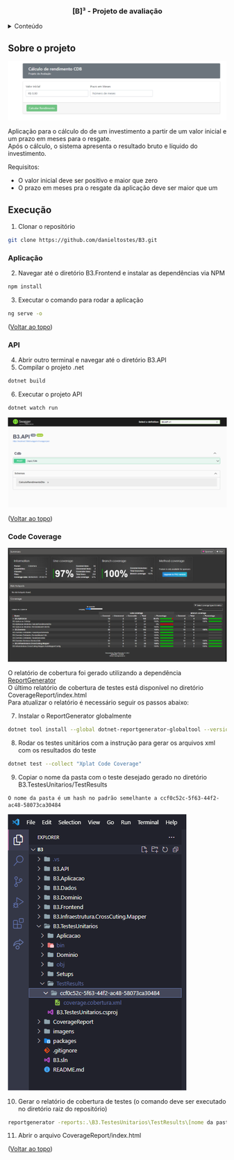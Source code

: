 <a name="readme-top"></a>
<h3 align="center">[B]³ - Projeto de avaliação</h3>

<!-- Tabela de conteúdo -->
<details>
  <summary>Conteúdo</summary>
  <ol>
    <li><a href="#sobre-o-projeto">Sobre o projeto</a></li>
    <li>
      <a href="#execução">Execução</a>
      <ul><li><a href="#aplicação">Aplicação</a></li></ul>
      <ul><li><a href="#api">API</a></li></ul>
    </li>
    <li><a href="#code-coverage">Code Coverage</a></li>
  </ol>
</details>

<!-- Sobre o projeto -->
## Sobre o projeto
![Screenshot da aplicação](imagens/aplicacao.png)

Aplicação para o cálculo do de um investimento a partir de um valor inicial e um prazo em meses para o resgate. <br>
Após o cálculo, o sistema apresenta o resultado bruto e líquido do investimento.

Requisitos:
* O valor inicial deve ser positivo e maior que zero
* O prazo em meses pra o resgate da aplicação deve ser maior que um

<!-- Execução -->
## Execução
1. Clonar o repositório
```sh
git clone https://github.com/danieltostes/B3.git
```

### Aplicação
2. Navegar até o diretório B3.Frontend e instalar as dependências via NPM
```sh
npm install
```

3. Executar o comando para rodar a aplicação
```sh
ng serve -o
```

<p>(<a href="#readme-top">Voltar ao topo</a>)</p>

### API
4. Abrir outro terminal e navegar até o diretório B3.API
5. Compilar o projeto .net
```sh
dotnet build
```

6. Executar o projeto API
```sh
dotnet watch run
```
![Screenshot da api](imagens/api.png)

<p>(<a href="#readme-top">Voltar ao topo</a>)</p>

### Code Coverage
![Screenshot code coverage](imagens/cobertura.png)

O relatório de cobertura foi gerado utilizando a dependência <a href="https://reportgenerator.io/usage">ReportGenerator</a> <br>
O último relatório de cobertura de testes está disponível no diretório CoverageReport/index.html <br>
Para atualizar o relatório é necessário seguir os passos abaixo:

7. Instalar o ReportGenerator globalmente
```sh
dotnet tool install --global dotnet-reportgenerator-globaltool --version 5.1.25
```

8. Rodar os testes unitários com a instrução para gerar os arquivos xml com os resultados do teste
```sh
dotnet test --collect "Xplat Code Coverage"
```

9. Copiar o nome da pasta com o teste desejado gerado no diretório B3.TestesUnitarios/TestResults
```
O nome da pasta é um hash no padrão semelhante a ccf0c52c-5f63-44f2-ac48-58073ca30484
```
![Screenshot TestResults](imagens/testresults.png)

10. Gerar o relatório de cobertura de testes (o comando deve ser executado no diretório raiz do repositório)
```sh
reportgenerator -reports:.\B3.TestesUnitarios\TestResults\[nome da pasta dos testes unitários]\coverage.cobertura.xml -targetdir:CoverageReport
```

11. Abrir o arquivo CoverageReport/index.html

<p>(<a href="#readme-top">Voltar ao topo</a>)</p>
